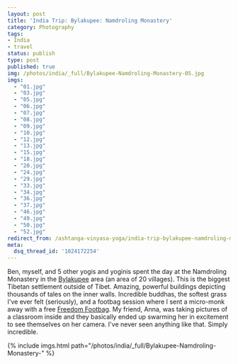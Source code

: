 ```yaml
---
layout: post
title: 'India Trip: Bylakupee: Namdroling Monastery'
category: Photography
tags:
- India
- travel
status: publish
type: post
published: true
img: /photos/india/_full/Bylakupee-Namdroling-Monastery-05.jpg
imgs: 
  - "01.jpg"
  - "03.jpg"
  - "05.jpg"
  - "06.jpg"
  - "07.jpg"
  - "08.jpg"
  - "09.jpg"
  - "10.jpg"
  - "12.jpg"
  - "13.jpg"
  - "15.jpg"
  - "18.jpg"
  - "20.jpg"
  - "24.jpg"
  - "29.jpg"
  - "33.jpg"
  - "34.jpg"
  - "36.jpg"
  - "37.jpg"
  - "46.jpg"
  - "49.jpg"
  - "50.jpg"
  - "52.jpg"
redirect_from: /ashtanga-vinyasa-yoga/india-trip-bylakupee-namdroling-monastery/
meta:
  dsq_thread_id: '1024172254'
---
```


Ben, myself, and 5 other yogis and yoginis spent the day at the Namdroling Monastery in the [Bylakupee](http://wikitravel.org/en/Bylakupee) area (an area of 20 villages). This is the biggest Tibetan settlement outside of Tibet. Amazing, powerful buildings depicting thousands of tales on the inner walls. Incredible buddhas, the softest grass I've ever felt (seriously), and a footbag session where I sent a micro-monk away with a free [Freedom Footbag](http://freedomfootbags.com). My friend, Anna, was taking pictures of a classroom inside and they basically ended up swarming her in excitement to see themselves on her camera. I've never seen anything like that. Simply incredible.

{% include imgs.html path="/photos/india/_full/Bylakupee-Namdroling-Monastery-" %}
